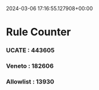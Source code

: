 2024-03-06 17:16:55.127908+00:00
# Rule Counter 
 ### UCATE : 443605

 ### Veneto : 182606

 ### Allowlist : 13930